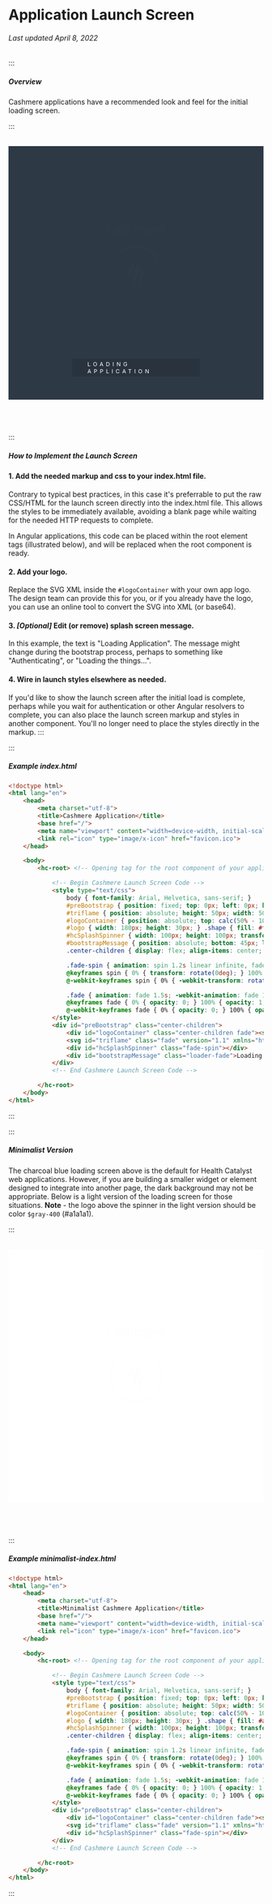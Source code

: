 # Application Launch Screen

###### Last updated April 8, 2022

:::

##### Overview

Cashmere applications have a recommended look and feel for the initial loading screen.

:::

<br>
<style type="text/css">
    #preBootstrap { position: relative; height: 500px; width: 100%; background-color: #2E3946; }
    #min-preBootstrap { position: relative; height: 500px; width: 100%; background-color: #FFFFFF; }
    #triflame { position: absolute; height: 50px; width: 50px; top: calc(50% - 25px); left: calc(50% - 25px); }
    #logoContainer { position: absolute; top: calc(50% - 100px); left: 0; width: 100%; }
    #logo { width: 180px; height: 30px; } .shape { fill: #fff;}
    #min-logo { width: 180px; height: 30px; } .shape { fill: #a1a1a1;}
    #hcSplashSpinner { width: 100px; height: 100px; transform-origin: center center; border: 3px solid rgba(0, 0, 0, 0.2); border-radius: 50%; border-top: 3px solid #fff; }
    #bootstrapMessage { position: absolute; bottom: 45px; left: 50%; transform: translateX(-50%); padding: 4px 30px; letter-spacing: 5px; text-transform: uppercase; font-size: 11px; background-color: rgba(0, 0, 0, 0.1); border-radius: 4px; color: #fff; }
    #min-hcSplashSpinner { width: 100px; height: 100px; transform-origin: center center; border: 3px solid rgba(0, 0, 0, 0.1); border-radius: 50%; border-top: 3px solid #a1a1a1; }
    .center-children { display: flex; align-items: center; justify-content: center; }
    .fade-spin { animation: spin 1.2s linear infinite, fade 1.5s; -webkit-animation: spin 1.2s linear infinite, fade 1.5s; }
    @keyframes spin { 0% { transform: rotate(0deg); } 100% { transform: rotate(360deg); } }
    @-webkit-keyframes spin { 0% { -webkit-transform: rotate(0deg); } 100% { -webkit-transform: rotate(360deg); } }
    .fade { animation: fade 1.5s; -webkit-animation: fade 1.5s; }
    @keyframes fade { 0% { opacity: 0; } 100% { opacity: 1; } }
    @-webkit-keyframes fade { 0% { opacity: 0; } 100% { opacity: 1; } }
</style>
<div id="preBootstrap" class="center-children">
    <div id="logoContainer" class="center-children fade"><svg id="logo" data-name="Cashmere" xmlns="http://www.w3.org/2000/svg" viewBox="0 0 197.5 48.63"><defs><style>.cls-1{fill:#fff;}</style></defs><path class="cls-1" d="M23.41,11.23a39.16,39.16,0,0,0-6-.5C9.1,10.73,9,15.51,9,22s.06,11.27,8.33,11.27a38,38,0,0,0,6-.5l.48,4.08a33.15,33.15,0,0,1-7.72.85C6,37.7,3.55,32.92,3.55,22S6.05,6.31,16.17,6.31a33.76,33.76,0,0,1,7.72.84Z"/><path class="cls-1" d="M26.84,30.37c0-4.1,1.78-6.68,6.33-7.36a74.14,74.14,0,0,1,8.32-.62c0-3.26-1.42-4.9-5-4.9a68,68,0,0,0-8.17.59l-.41-3.67A54.67,54.67,0,0,1,37,13.56c5.17,0,9.43,1.41,9.43,7.4V31.32c0,1.55-.06,2.89-.19,4.32-2.63,1.48-6.13,2.06-10.51,2.06C29.34,37.7,26.84,35.2,26.84,30.37Zm14.65-4.71a35.79,35.79,0,0,0-6.38.57c-2.45.56-3.32,1.32-3.32,4.06,0,2.94,1.64,3.66,4.65,3.66a12.11,12.11,0,0,0,4.91-.81c.1-1,.14-2.1.14-3.15Z"/><path class="cls-1" d="M62.34,31c0-2.69-2.42-2.92-4.61-3.59-3.78-1.15-7.37-2.11-7.37-7.17s3.63-6.63,8.29-6.63a34.56,34.56,0,0,1,8.36.91l-.48,3.68a32,32,0,0,0-5.87-.63c-1.9,0-5.29,0-5.29,2.4s2.85,2.9,4.8,3.56c4,1.36,7.26,2.11,7.26,7.29,0,5.42-4,6.93-9.16,6.93a36.31,36.31,0,0,1-8.12-.93L50.63,33a39.79,39.79,0,0,0,6.25.65C58.75,33.66,62.34,33.72,62.34,31Z"/><path class="cls-1" d="M91.58,37.38h-5V22.9c0-3.75-.69-5.33-5.53-5.33a11.34,11.34,0,0,0-4.44.92V37.38h-5V4.79h5v9.65a19.31,19.31,0,0,1,5.81-.88c8.3,0,9.17,3.86,9.17,8.75Z"/><path class="cls-1" d="M114.81,37.38h-5V22.85c0-3.53-.85-5.32-4.65-5.32a9,9,0,0,0-3.6.78,28.93,28.93,0,0,0-.15,3.15V37.38h-5V19.93c0-1.54.07-2.89.2-4.32a23.38,23.38,0,0,1,9.78-2A9.72,9.72,0,0,1,112.21,15a21,21,0,0,1,7.58-1.47c7.35,0,8.43,4,8.43,8.75V37.38h-5V22.85c0-3.53-.85-5.32-4.65-5.32a9.36,9.36,0,0,0-4.13,1,15.43,15.43,0,0,1,.38,3.75Z"/><path class="cls-1" d="M137.62,28.13c.27,4.52,2.63,5.58,6.27,5.58a65.92,65.92,0,0,0,8.44-.61l.42,3.74a59,59,0,0,1-10.15.86c-7.88,0-9.95-5.11-9.95-12.08,0-8.53,2.64-12.06,10.46-12.06,8.46,0,10.27,4.46,10.27,11.47,0,.56,0,1.14-.06,1.74-2.7.47-8.31,1-11.55,1.17Zm4.6-3.65c1.73-.08,4.44-.3,6.07-.52a10.24,10.24,0,0,0,.05-1.1c0-3.58-1.32-5.53-5.23-5.53-5,0-5.62,3.13-5.62,7.38Z"/><path class="cls-1" d="M162.7,37.38h-5V19.93c0-1.54.07-2.89.2-4.32a19.74,19.74,0,0,1,9.24-2,21.74,21.74,0,0,1,2.19.09l-.4,4a16,16,0,0,0-1.79-.09,10.6,10.6,0,0,0-4.29.79,29,29,0,0,0-.15,3.16Z"/><path class="cls-1" d="M176.35,28.13c.26,4.52,2.62,5.58,6.27,5.58a65.75,65.75,0,0,0,8.43-.61l.42,3.74a58.87,58.87,0,0,1-10.15.86c-7.88,0-9.95-5.11-9.95-12.08,0-8.53,2.64-12.06,10.47-12.06,8.46,0,10.27,4.46,10.27,11.47,0,.56,0,1.14-.07,1.74-2.69.47-8.3,1-11.55,1.17Zm4.59-3.65c1.73-.08,4.45-.3,6.07-.52a10.24,10.24,0,0,0,.05-1.1c0-3.58-1.32-5.53-5.22-5.53-5,0-5.63,3.13-5.63,7.38Z"/></svg></div>
    <svg id="triflame" class="fade" version="1.1" xmlns="http://www.w3.org/2000/svg" x="0px" y="0px" viewBox="0 0 11.1 18.5" style="enable-background:new 0 0 11.1 18.5;" xml:space="preserve"><style type="text/css"> .st0{fill:#FFFFFF;} </style> <path class="st0" d="M5.7,18.3c-0.6-0.3-1.1-0.7-1.5-1.2c-0.4-0.5-0.8-1.1-1-1.8c-0.2-0.7-0.4-1.4-0.4-2.2c0-4.6,3.8-7,3.4-11.6 c0-0.3,0-0.5-0.1-0.8C5.9,0.5,5.8,0.3,5.7,0.2c0.6,0.3,1.1,0.7,1.5,1.2c0.4,0.5,0.8,1.1,1,1.8c0.2,0.7,0.4,1.4,0.4,2.2 c0,3.9-3.6,6.8-3.6,11c0,0.4,0.1,0.8,0.2,1.1C5.3,17.8,5.4,18.1,5.7,18.3"/> <path class="st0" d="M9.1,18.1c-0.4-0.2-0.7-0.5-1-0.8c-0.3-0.3-0.5-0.7-0.7-1.2c-0.2-0.4-0.2-0.9-0.2-1.5c0-3.1,2.8-4.8,2.4-8.7 c0.5,0.5,1,1.4,1.3,2C10.9,8.3,11,8.8,11,9.3c0,2.6-2.4,4.6-2.4,7.4c0,0.3,0,0.5,0.1,0.7C8.8,17.7,8.9,17.9,9.1,18.1"/> <path class="st0" d="M2,12.9c-0.4-0.2-0.7-0.5-1-0.8c-0.3-0.3-0.5-0.7-0.7-1.2C0.2,10.4,0.1,10,0.1,9.4c0-3.1,2.8-4.8,2.4-8.7 c0.5,0.5,1,1.4,1.3,2C3.9,3.2,4,3.6,4,4.2c0,2.6-2.4,4.6-2.4,7.4c0,0.3,0,0.5,0.1,0.7C1.8,12.5,1.9,12.7,2,12.9"/> </svg>
    <div id="hcSplashSpinner" class="fade-spin"></div>
    <div id="bootstrapMessage" class="loader-fade">Loading Application</div>
</div>

<br>
<br>
<br>

:::
##### How to Implement the Launch Screen

#### 1. Add the needed markup and css to your index.html file.
Contrary to typical best practices, in this case it's preferrable to put the raw CSS/HTML for the launch screen directly into the index.html file. This allows the styles to be immediately available, avoiding a blank page while waiting for the needed HTTP requests to complete.

In Angular applications, this code can be placed within the root element tags (illustrated below), and will be replaced when the root component is ready.

#### 2. Add your logo.
Replace the SVG XML inside the `#logoContainer` with your own app logo. The design team can provide this for you, or if you already have the logo, you can use an online tool to convert the SVG into XML (or base64).

#### 3. _[Optional]_ Edit (or remove) splash screen message.
In this example, the text is "Loading Application". The message might change during the bootstrap process, perhaps to something like "Authenticating", or "Loading the things...".

#### 4. Wire in launch styles elsewhere as needed.
If you'd like to show the launch screen after the initial load is complete, perhaps while you wait for authentication or other Angular resolvers to complete, you can also place the launch screen markup and styles in another component. You'll no longer need to place the styles directly in the markup.
:::


:::

##### Example index.html

```html
<!doctype html>
<html lang="en">
    <head>
        <meta charset="utf-8">
        <title>Cashmere Application</title>
        <base href="/">
        <meta name="viewport" content="width=device-width, initial-scale=1">
        <link rel="icon" type="image/x-icon" href="favicon.ico">
    </head>

    <body>
        <hc-root> <!-- Opening tag for the root component of your application (if an angular app) -->

            <!-- Begin Cashmere Launch Screen Code -->
            <style type="text/css">
                body { font-family: Arial, Helvetica, sans-serif; }
                #preBootstrap { position: fixed; top: 0px; left: 0px; height: 100%; width: 100%; background-color: #2E3946; z-index: 999999; }
                #triflame { position: absolute; height: 50px; width: 50px; top: calc(50% - 25px); left: calc(50% - 25px); }
                #logoContainer { position: absolute; top: calc(50% - 100px); left: 0; width: 100%; }
                #logo { width: 180px; height: 30px; } .shape { fill: #fff;}
                #hcSplashSpinner { width: 100px; height: 100px; transform-origin: center center; border: 3px solid rgba(0, 0, 0, 0.2); border-radius: 50%; border-top: 3px solid #fff; }
                #bootstrapMessage { position: absolute; bottom: 45px; left: 50%; transform: translateX(-50%); padding: 4px 30px; letter-spacing: 5px; text-transform: uppercase; font-size: 11px; background-color: rgba(0, 0, 0, 0.1); border-radius: 4px; color: #fff; }
                .center-children { display: flex; align-items: center; justify-content: center; }

                .fade-spin { animation: spin 1.2s linear infinite, fade 1.5s; -webkit-animation: spin 1.2s linear infinite, fade 1.5s; }
                @keyframes spin { 0% { transform: rotate(0deg); } 100% { transform: rotate(360deg); } }
                @-webkit-keyframes spin { 0% { -webkit-transform: rotate(0deg); } 100% { -webkit-transform: rotate(360deg); } }

                .fade { animation: fade 1.5s; -webkit-animation: fade 1.5s; }
                @keyframes fade { 0% { opacity: 0; } 100% { opacity: 1; } }
                @-webkit-keyframes fade { 0% { opacity: 0; } 100% { opacity: 1; } }
            </style>
            <div id="preBootstrap" class="center-children">
                <div id="logoContainer" class="center-children fade"><svg id="logo" data-name="AppLogo" xmlns="http://www.w3.org/2000/svg" viewBox="0 0 747.7 110.52"><!-- your logo SVG code --></svg></div>
                <svg id="triflame" class="fade" version="1.1" xmlns="http://www.w3.org/2000/svg" x="0px" y="0px" viewBox="0 0 11.1 18.5" style="enable-background:new 0 0 11.1 18.5;" xml:space="preserve"><style type="text/css"> .st0{fill:#FFFFFF;} </style> <path class="st0" d="M5.7,18.3c-0.6-0.3-1.1-0.7-1.5-1.2c-0.4-0.5-0.8-1.1-1-1.8c-0.2-0.7-0.4-1.4-0.4-2.2c0-4.6,3.8-7,3.4-11.6 c0-0.3,0-0.5-0.1-0.8C5.9,0.5,5.8,0.3,5.7,0.2c0.6,0.3,1.1,0.7,1.5,1.2c0.4,0.5,0.8,1.1,1,1.8c0.2,0.7,0.4,1.4,0.4,2.2 c0,3.9-3.6,6.8-3.6,11c0,0.4,0.1,0.8,0.2,1.1C5.3,17.8,5.4,18.1,5.7,18.3"/> <path class="st0" d="M9.1,18.1c-0.4-0.2-0.7-0.5-1-0.8c-0.3-0.3-0.5-0.7-0.7-1.2c-0.2-0.4-0.2-0.9-0.2-1.5c0-3.1,2.8-4.8,2.4-8.7 c0.5,0.5,1,1.4,1.3,2C10.9,8.3,11,8.8,11,9.3c0,2.6-2.4,4.6-2.4,7.4c0,0.3,0,0.5,0.1,0.7C8.8,17.7,8.9,17.9,9.1,18.1"/> <path class="st0" d="M2,12.9c-0.4-0.2-0.7-0.5-1-0.8c-0.3-0.3-0.5-0.7-0.7-1.2C0.2,10.4,0.1,10,0.1,9.4c0-3.1,2.8-4.8,2.4-8.7 c0.5,0.5,1,1.4,1.3,2C3.9,3.2,4,3.6,4,4.2c0,2.6-2.4,4.6-2.4,7.4c0,0.3,0,0.5,0.1,0.7C1.8,12.5,1.9,12.7,2,12.9"/> </svg>
                <div id="hcSplashSpinner" class="fade-spin"></div>
                <div id="bootstrapMessage" class="loader-fade">Loading Application</div>
            </div>
            <!-- End Cashmere Launch Screen Code -->

        </hc-root>
    </body>
</html>
```
:::

:::

##### Minimalist Version

The charcoal blue loading screen above is the default for Health Catalyst web applications.
However, if you are building a smaller widget or element designed to integrate into another page, the dark background may not be appropriate.
Below is a light version of the loading screen for those situations.
**Note** - the logo above the spinner in the light version should be color `$gray-400` (#a1a1a1).

:::

<br>
<div id="min-preBootstrap" class="center-children">
    <div id="logoContainer" class="center-children fade"><svg id="min-logo" data-name="Cashmere-Min" xmlns="http://www.w3.org/2000/svg" viewBox="0 0 197.5 48.63"><defs><style>.cls-min-1{fill:#a1a1a1;}</style></defs><path class="cls-min-1" d="M23.41,11.23a39.16,39.16,0,0,0-6-.5C9.1,10.73,9,15.51,9,22s.06,11.27,8.33,11.27a38,38,0,0,0,6-.5l.48,4.08a33.15,33.15,0,0,1-7.72.85C6,37.7,3.55,32.92,3.55,22S6.05,6.31,16.17,6.31a33.76,33.76,0,0,1,7.72.84Z"/><path class="cls-min-1" d="M26.84,30.37c0-4.1,1.78-6.68,6.33-7.36a74.14,74.14,0,0,1,8.32-.62c0-3.26-1.42-4.9-5-4.9a68,68,0,0,0-8.17.59l-.41-3.67A54.67,54.67,0,0,1,37,13.56c5.17,0,9.43,1.41,9.43,7.4V31.32c0,1.55-.06,2.89-.19,4.32-2.63,1.48-6.13,2.06-10.51,2.06C29.34,37.7,26.84,35.2,26.84,30.37Zm14.65-4.71a35.79,35.79,0,0,0-6.38.57c-2.45.56-3.32,1.32-3.32,4.06,0,2.94,1.64,3.66,4.65,3.66a12.11,12.11,0,0,0,4.91-.81c.1-1,.14-2.1.14-3.15Z"/><path class="cls-min-1" d="M62.34,31c0-2.69-2.42-2.92-4.61-3.59-3.78-1.15-7.37-2.11-7.37-7.17s3.63-6.63,8.29-6.63a34.56,34.56,0,0,1,8.36.91l-.48,3.68a32,32,0,0,0-5.87-.63c-1.9,0-5.29,0-5.29,2.4s2.85,2.9,4.8,3.56c4,1.36,7.26,2.11,7.26,7.29,0,5.42-4,6.93-9.16,6.93a36.31,36.31,0,0,1-8.12-.93L50.63,33a39.79,39.79,0,0,0,6.25.65C58.75,33.66,62.34,33.72,62.34,31Z"/><path class="cls-min-1" d="M91.58,37.38h-5V22.9c0-3.75-.69-5.33-5.53-5.33a11.34,11.34,0,0,0-4.44.92V37.38h-5V4.79h5v9.65a19.31,19.31,0,0,1,5.81-.88c8.3,0,9.17,3.86,9.17,8.75Z"/><path class="cls-min-1" d="M114.81,37.38h-5V22.85c0-3.53-.85-5.32-4.65-5.32a9,9,0,0,0-3.6.78,28.93,28.93,0,0,0-.15,3.15V37.38h-5V19.93c0-1.54.07-2.89.2-4.32a23.38,23.38,0,0,1,9.78-2A9.72,9.72,0,0,1,112.21,15a21,21,0,0,1,7.58-1.47c7.35,0,8.43,4,8.43,8.75V37.38h-5V22.85c0-3.53-.85-5.32-4.65-5.32a9.36,9.36,0,0,0-4.13,1,15.43,15.43,0,0,1,.38,3.75Z"/><path class="cls-min-1" d="M137.62,28.13c.27,4.52,2.63,5.58,6.27,5.58a65.92,65.92,0,0,0,8.44-.61l.42,3.74a59,59,0,0,1-10.15.86c-7.88,0-9.95-5.11-9.95-12.08,0-8.53,2.64-12.06,10.46-12.06,8.46,0,10.27,4.46,10.27,11.47,0,.56,0,1.14-.06,1.74-2.7.47-8.31,1-11.55,1.17Zm4.6-3.65c1.73-.08,4.44-.3,6.07-.52a10.24,10.24,0,0,0,.05-1.1c0-3.58-1.32-5.53-5.23-5.53-5,0-5.62,3.13-5.62,7.38Z"/><path class="cls-min-1" d="M162.7,37.38h-5V19.93c0-1.54.07-2.89.2-4.32a19.74,19.74,0,0,1,9.24-2,21.74,21.74,0,0,1,2.19.09l-.4,4a16,16,0,0,0-1.79-.09,10.6,10.6,0,0,0-4.29.79,29,29,0,0,0-.15,3.16Z"/><path class="cls-min-1" d="M176.35,28.13c.26,4.52,2.62,5.58,6.27,5.58a65.75,65.75,0,0,0,8.43-.61l.42,3.74a58.87,58.87,0,0,1-10.15.86c-7.88,0-9.95-5.11-9.95-12.08,0-8.53,2.64-12.06,10.47-12.06,8.46,0,10.27,4.46,10.27,11.47,0,.56,0,1.14-.07,1.74-2.69.47-8.3,1-11.55,1.17Zm4.59-3.65c1.73-.08,4.45-.3,6.07-.52a10.24,10.24,0,0,0,.05-1.1c0-3.58-1.32-5.53-5.22-5.53-5,0-5.63,3.13-5.63,7.38Z"/></svg></div>
    <svg id="triflame" class="fade" version="1.1" xmlns="http://www.w3.org/2000/svg" x="0px" y="0px" viewBox="0 0 11.1 18.5" style="enable-background:new 0 0 11.1 18.5;" xml:space="preserve"><style type="text/css"> .st0-min{fill:#a1a1a1;} </style> <path class="st0-min" d="M5.7,18.3c-0.6-0.3-1.1-0.7-1.5-1.2c-0.4-0.5-0.8-1.1-1-1.8c-0.2-0.7-0.4-1.4-0.4-2.2c0-4.6,3.8-7,3.4-11.6 c0-0.3,0-0.5-0.1-0.8C5.9,0.5,5.8,0.3,5.7,0.2c0.6,0.3,1.1,0.7,1.5,1.2c0.4,0.5,0.8,1.1,1,1.8c0.2,0.7,0.4,1.4,0.4,2.2 c0,3.9-3.6,6.8-3.6,11c0,0.4,0.1,0.8,0.2,1.1C5.3,17.8,5.4,18.1,5.7,18.3"/> <path class="st0-min" d="M9.1,18.1c-0.4-0.2-0.7-0.5-1-0.8c-0.3-0.3-0.5-0.7-0.7-1.2c-0.2-0.4-0.2-0.9-0.2-1.5c0-3.1,2.8-4.8,2.4-8.7 c0.5,0.5,1,1.4,1.3,2C10.9,8.3,11,8.8,11,9.3c0,2.6-2.4,4.6-2.4,7.4c0,0.3,0,0.5,0.1,0.7C8.8,17.7,8.9,17.9,9.1,18.1"/> <path class="st0-min" d="M2,12.9c-0.4-0.2-0.7-0.5-1-0.8c-0.3-0.3-0.5-0.7-0.7-1.2C0.2,10.4,0.1,10,0.1,9.4c0-3.1,2.8-4.8,2.4-8.7 c0.5,0.5,1,1.4,1.3,2C3.9,3.2,4,3.6,4,4.2c0,2.6-2.4,4.6-2.4,7.4c0,0.3,0,0.5,0.1,0.7C1.8,12.5,1.9,12.7,2,12.9"/> </svg>
    <div id="min-hcSplashSpinner" class="fade-spin"></div>
</div>

<br>
<br>
<br>

:::

##### Example minimalist-index.html

```html
<!doctype html>
<html lang="en">
    <head>
        <meta charset="utf-8">
        <title>Minimalist Cashmere Application</title>
        <base href="/">
        <meta name="viewport" content="width=device-width, initial-scale=1">
        <link rel="icon" type="image/x-icon" href="favicon.ico">
    </head>

    <body>
        <hc-root> <!-- Opening tag for the root component of your application (if an angular app) -->

            <!-- Begin Cashmere Launch Screen Code -->
            <style type="text/css">
                body { font-family: Arial, Helvetica, sans-serif; }
                #preBootstrap { position: fixed; top: 0px; left: 0px; height: 100%; width: 100%; background-color: #FFFFFF; z-index: 999999; }
                #triflame { position: absolute; height: 50px; width: 50px; top: calc(50% - 25px); left: calc(50% - 25px); }
                #logoContainer { position: absolute; top: calc(50% - 100px); left: 0; width: 100%; }
                #logo { width: 180px; height: 30px; } .shape { fill: #a1a1a1;}
                #hcSplashSpinner { width: 100px; height: 100px; transform-origin: center center; border: 3px solid rgba(0, 0, 0, 0.2); border-radius: 50%; border-top: 3px solid #a1a1a1; }
                .center-children { display: flex; align-items: center; justify-content: center; }

                .fade-spin { animation: spin 1.2s linear infinite, fade 1.5s; -webkit-animation: spin 1.2s linear infinite, fade 1.5s; }
                @keyframes spin { 0% { transform: rotate(0deg); } 100% { transform: rotate(360deg); } }
                @-webkit-keyframes spin { 0% { -webkit-transform: rotate(0deg); } 100% { -webkit-transform: rotate(360deg); } }

                .fade { animation: fade 1.5s; -webkit-animation: fade 1.5s; }
                @keyframes fade { 0% { opacity: 0; } 100% { opacity: 1; } }
                @-webkit-keyframes fade { 0% { opacity: 0; } 100% { opacity: 1; } }
            </style>
            <div id="preBootstrap" class="center-children">
                <div id="logoContainer" class="center-children fade"><svg id="logo" data-name="AppLogo" xmlns="http://www.w3.org/2000/svg" viewBox="0 0 747.7 110.52"><!-- your logo SVG code --></svg></div>
                <svg id="triflame" class="fade" version="1.1" xmlns="http://www.w3.org/2000/svg" x="0px" y="0px" viewBox="0 0 11.1 18.5" style="enable-background:new 0 0 11.1 18.5;" xml:space="preserve"><style type="text/css"> .st0{fill:#a1a1a1;} </style> <path class="st0" d="M5.7,18.3c-0.6-0.3-1.1-0.7-1.5-1.2c-0.4-0.5-0.8-1.1-1-1.8c-0.2-0.7-0.4-1.4-0.4-2.2c0-4.6,3.8-7,3.4-11.6 c0-0.3,0-0.5-0.1-0.8C5.9,0.5,5.8,0.3,5.7,0.2c0.6,0.3,1.1,0.7,1.5,1.2c0.4,0.5,0.8,1.1,1,1.8c0.2,0.7,0.4,1.4,0.4,2.2 c0,3.9-3.6,6.8-3.6,11c0,0.4,0.1,0.8,0.2,1.1C5.3,17.8,5.4,18.1,5.7,18.3"/> <path class="st0" d="M9.1,18.1c-0.4-0.2-0.7-0.5-1-0.8c-0.3-0.3-0.5-0.7-0.7-1.2c-0.2-0.4-0.2-0.9-0.2-1.5c0-3.1,2.8-4.8,2.4-8.7 c0.5,0.5,1,1.4,1.3,2C10.9,8.3,11,8.8,11,9.3c0,2.6-2.4,4.6-2.4,7.4c0,0.3,0,0.5,0.1,0.7C8.8,17.7,8.9,17.9,9.1,18.1"/> <path class="st0" d="M2,12.9c-0.4-0.2-0.7-0.5-1-0.8c-0.3-0.3-0.5-0.7-0.7-1.2C0.2,10.4,0.1,10,0.1,9.4c0-3.1,2.8-4.8,2.4-8.7 c0.5,0.5,1,1.4,1.3,2C3.9,3.2,4,3.6,4,4.2c0,2.6-2.4,4.6-2.4,7.4c0,0.3,0,0.5,0.1,0.7C1.8,12.5,1.9,12.7,2,12.9"/> </svg>
                <div id="hcSplashSpinner" class="fade-spin"></div>
            </div>
            <!-- End Cashmere Launch Screen Code -->

        </hc-root>
    </body>
</html>
```
:::
